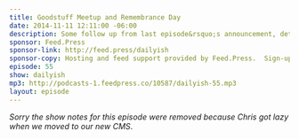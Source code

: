 ```yaml
---
title: Goodstuff Meetup and Remembrance Day
date: 2014-11-11 12:11:00 -06:00
description: Some follow up from last episode&rsquo;s announcement, details on a Goodstuff meetup and how to remember Remembrance Day in podcast form.
sponsor: Feed.Press
sponsor-link: http://feed.press/dailyish
sponsor-copy: Hosting and feed support provided by Feed.Press.  Sign-up today and try FeedPress on a 14 day trial (no contracts or commitments). Use promo code "dailyish" during checkout to get 10% off your first year.
episode: 55
show: dailyish
mp3: http://podcasts-1.feedpress.co/10587/dailyish-55.mp3
layout: episode
---
```


<em>Sorry the show notes for this episode were removed because Chris got lazy when we moved to our new CMS</em>.
